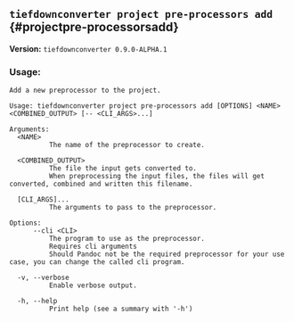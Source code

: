## `tiefdownconverter project pre-processors add` {#projectpre-processorsadd}

**Version:** `tiefdownconverter 0.9.0-ALPHA.1`

### Usage:
```
Add a new preprocessor to the project.

Usage: tiefdownconverter project pre-processors add [OPTIONS] <NAME> <COMBINED_OUTPUT> [-- <CLI_ARGS>...]

Arguments:
  <NAME>
          The name of the preprocessor to create.

  <COMBINED_OUTPUT>
          The file the input gets converted to.
          When preprocessing the input files, the files will get converted, combined and written this filename.

  [CLI_ARGS]...
          The arguments to pass to the preprocessor.

Options:
      --cli <CLI>
          The program to use as the preprocessor.
          Requires cli arguments
          Should Pandoc not be the required preprocessor for your use case, you can change the called cli program.

  -v, --verbose
          Enable verbose output.

  -h, --help
          Print help (see a summary with '-h')
```

